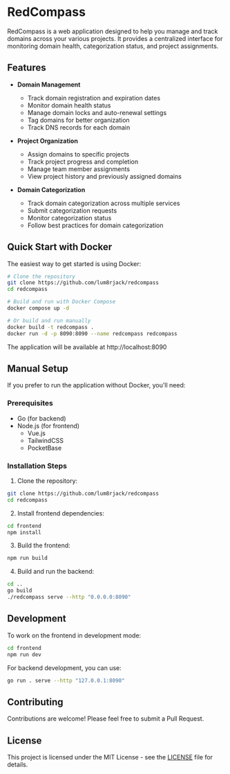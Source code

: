 # RedCompass

RedCompass is a web application designed to help you manage and track domains across your various projects. It provides a centralized interface for monitoring domain health, categorization status, and project assignments.

## Features

- **Domain Management**
  - Track domain registration and expiration dates
  - Monitor domain health status
  - Manage domain locks and auto-renewal settings
  - Tag domains for better organization
  - Track DNS records for each domain

- **Project Organization**
  - Assign domains to specific projects
  - Track project progress and completion
  - Manage team member assignments
  - View project history and previously assigned domains

- **Domain Categorization**
  - Track domain categorization across multiple services
  - Submit categorization requests
  - Monitor categorization status
  - Follow best practices for domain categorization

## Quick Start with Docker

The easiest way to get started is using Docker:

```bash
# Clone the repository
git clone https://github.com/lum8rjack/redcompass
cd redcompass

# Build and run with Docker Compose
docker compose up -d

# Or build and run manually
docker build -t redcompass .
docker run -d -p 8090:8090 --name redcompass redcompass
```

The application will be available at http://localhost:8090

## Manual Setup

If you prefer to run the application without Docker, you'll need:

### Prerequisites
- Go (for backend)
- Node.js (for frontend)
  - Vue.js
  - TailwindCSS
  - PocketBase

### Installation Steps

1. Clone the repository:
```bash
git clone https://github.com/lum8rjack/redcompass
cd redcompass
```

2. Install frontend dependencies:
```bash
cd frontend
npm install
```

3. Build the frontend:
```bash
npm run build
```

4. Build and run the backend:
```bash
cd ..
go build
./redcompass serve --http "0.0.0.0:8090"
```

## Development

To work on the frontend in development mode:

```bash
cd frontend
npm run dev
```

For backend development, you can use:

```bash
go run . serve --http "127.0.0.1:8090"
```

## Contributing

Contributions are welcome! Please feel free to submit a Pull Request.

## License

This project is licensed under the MIT License - see the [LICENSE](LICENSE) file for details.


